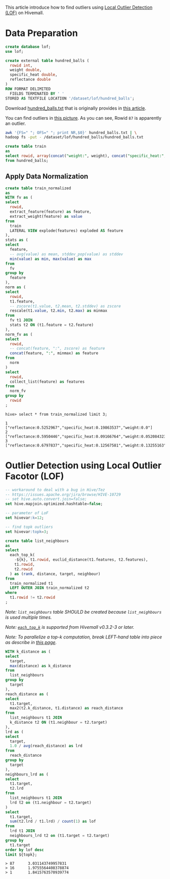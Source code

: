 This article introduce how to find outliers using [Local Outlier Detection (LOF)](http://en.wikipedia.org/wiki/Local_outlier_factor) on Hivemall.

# Data Preparation

```sql
create database lof;
use lof;

create external table hundred_balls (
  rowid int, 
  weight double,
  specific_heat double,
  reflectance double
)
ROW FORMAT DELIMITED
  FIELDS TERMINATED BY ' '
STORED AS TEXTFILE LOCATION '/dataset/lof/hundred_balls';
```

Download [hundred_balls.txt](https://github.com/myui/hivemall/blob/master/resources/examples/lof/hundred_balls.txt) that is originally provides in [this article](http://next.rikunabi.com/tech/docs/ct_s03600.jsp?p=002259).

You can find outliers in [this picture](http://next.rikunabi.com/tech/contents/ts_report/img/201303/002259/part1_img1.jpg). As you can see, Rowid `87` is apparently an outlier.

```sh
awk '{FS=" "; OFS=" "; print NR,$0}' hundred_balls.txt | \
hadoop fs -put - /dataset/lof/hundred_balls/hundred_balls.txt
```

```sql
create table train
as
select rowid, array(concat("weight:", weight), concat("specific_heat:", specific_heat), concat("reflectance:", reflectance)) as features
from hundred_balls;
```

## Apply Data Normalization

```sql
create table train_normalized
as
WITH fv as (
select 
  rowid, 
  extract_feature(feature) as feature,
  extract_weight(feature) as value
from 
  train 
  LATERAL VIEW explode(features) exploded AS feature
), 
stats as (
select
  feature,
  -- avg(value) as mean, stddev_pop(value) as stddev
  min(value) as min, max(value) as max
from
  fv
group by
  feature
), 
norm as (
select 
  rowid, 
  t1.feature, 
  -- zscore(t1.value, t2.mean, t2.stddev) as zscore
  rescale(t1.value, t2.min, t2.max) as minmax
from 
  fv t1 JOIN
  stats t2 ON (t1.feature = t2.feature) 
),
norm_fv as (
select
  rowid, 
  -- concat(feature, ":", zscore) as feature
  concat(feature, ":", minmax) as feature
from
  norm
)
select 
  rowid, 
  collect_list(feature) as features
from
  norm_fv
group by
  rowid
;
```

```
hive> select * from train_normalized limit 3;

1       ["reflectance:0.5252967","specific_heat:0.19863537","weight:0.0"]
2       ["reflectance:0.5950446","specific_heat:0.09166764","weight:0.052084323"]
3       ["reflectance:0.6797837","specific_heat:0.12567581","weight:0.13255163"]
```

# Outlier Detection using Local Outlier Facotor (LOF)

```sql
-- workaround to deal with a bug in Hive/Tez
-- https://issues.apache.org/jira/browse/HIVE-10729
-- set hive.auto.convert.join=false;
set hive.mapjoin.optimized.hashtable=false;

-- parameter of LoF
set hivevar:k=12;

-- find topk outliers
set hivevar:topk=3;
```

```sql
create table list_neighbours
as
select
  each_top_k(
    -${k}, t1.rowid, euclid_distance(t1.features, t2.features), 
    t1.rowid, 
    t2.rowid
  ) as (rank, distance, target, neighbour)
from 
  train_normalized t1
  LEFT OUTER JOIN train_normalized t2
where
  t1.rowid != t2.rowid
;
```

_Note: `list_neighbours` table SHOULD be created because `list_neighbours` is used multiple times._

_Note: [`each_top_k`](https://github.com/myui/hivemall/pull/196) is supported from Hivemall v0.3.2-3 or later._

_Note: To parallelize a top-k computation, break LEFT-hand table into piece as describe in [this page](https://github.com/myui/hivemall/wiki/Efficient-Top-k-computation-on-Apache-Hive-using-Hivemall-UDTF#parallelization-of-similarity-computation-using-with-clause)._

```sql
WITH k_distance as (
select
  target, 
  max(distance) as k_distance
from
  list_neighbours
group by
  target
), 
reach_distance as (
select
  t1.target,
  max2(t2.k_distance, t1.distance) as reach_distance
from
  list_neighbours t1 JOIN 
  k_distance t2 ON (t1.neighbour = t2.target)
), 
lrd as (
select
  target,   
  1.0 / avg(reach_distance) as lrd
from
  reach_distance
group by
  target
), 
neighbours_lrd as (
select
  t1.target, 
  t2.lrd
from
  list_neighbours t1 JOIN
  lrd t2 on (t1.neighbour = t2.target)
)
select
  t1.target, 
  sum(t2.lrd / t1.lrd) / count(1) as lof
from
  lrd t1 JOIN
  neighbours_lrd t2 on (t1.target = t2.target)
group by
  t1.target
order by lof desc
limit ${topk};
```

```
> 87      3.031143749957831
> 16      1.9755564408378874
> 1       1.8415763570939774
```
